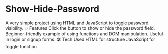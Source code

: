 # Show-Hide-Password
A very simple project using HTML and JavaScript to toggle password visibility.  ✨ Features  Click the button to show or hide the password field.  Beginner-friendly example of using functions and DOM manipulation.  Useful in login or signup forms.  🛠️ Tech Used  HTML for structure  JavaScript for toggle function
